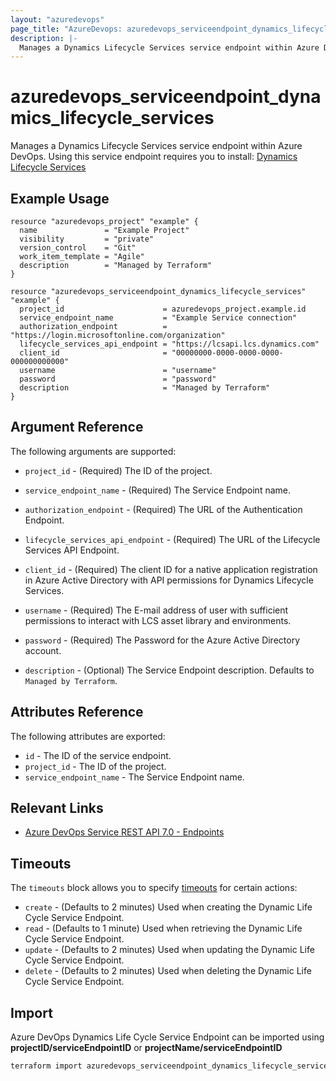 ```yaml
---
layout: "azuredevops"
page_title: "AzureDevops: azuredevops_serviceendpoint_dynamics_lifecycle_services"
description: |-
  Manages a Dynamics Lifecycle Services service endpoint within Azure DevOps organization.
---
```


# azuredevops_serviceendpoint_dynamics_lifecycle_services

Manages a Dynamics Lifecycle Services service endpoint within Azure DevOps. Using this service endpoint requires you to install: [Dynamics Lifecycle Services](https://marketplace.visualstudio.com/items?itemName=Dyn365FinOps.dynamics365-finops-tools)

## Example Usage

```hcl
resource "azuredevops_project" "example" {
  name               = "Example Project"
  visibility         = "private"
  version_control    = "Git"
  work_item_template = "Agile"
  description        = "Managed by Terraform"
}

resource "azuredevops_serviceendpoint_dynamics_lifecycle_services" "example" {
  project_id                      = azuredevops_project.example.id
  service_endpoint_name           = "Example Service connection"
  authorization_endpoint          = "https://login.microsoftonline.com/organization"
  lifecycle_services_api_endpoint = "https://lcsapi.lcs.dynamics.com"
  client_id                       = "00000000-0000-0000-0000-000000000000"
  username                        = "username"
  password                        = "password"
  description                     = "Managed by Terraform"
}
```

## Argument Reference

The following arguments are supported:

* `project_id` - (Required) The ID of the project.

* `service_endpoint_name` - (Required) The Service Endpoint name.

* `authorization_endpoint` - (Required) The URL of the Authentication Endpoint.

* `lifecycle_services_api_endpoint` - (Required) The URL of the Lifecycle Services API Endpoint.

* `client_id` - (Required) The client ID for a native application registration in Azure Active Directory with API permissions for Dynamics Lifecycle Services.
 
* `username` - (Required) The E-mail address of user with sufficient permissions to interact with LCS asset library and environments.

* `password` - (Required) The Password for the Azure Active Directory account.

* `description` - (Optional) The Service Endpoint description. Defaults to `Managed by Terraform`.

## Attributes Reference

The following attributes are exported:

- `id` - The ID of the service endpoint.
- `project_id` - The ID of the project.
- `service_endpoint_name` - The Service Endpoint name.

## Relevant Links

- [Azure DevOps Service REST API 7.0 - Endpoints](https://docs.microsoft.com/en-us/rest/api/azure/devops/serviceendpoint/endpoints?view=azure-devops-rest-7.0)

## Timeouts

The `timeouts` block allows you to specify [timeouts](https://developer.hashicorp.com/terraform/language/resources/syntax#operation-timeouts) for certain actions:

* `create` - (Defaults to 2 minutes) Used when creating the Dynamic Life Cycle Service Endpoint.
* `read` - (Defaults to 1 minute) Used when retrieving the Dynamic Life Cycle Service Endpoint.
* `update` - (Defaults to 2 minutes) Used when updating the Dynamic Life Cycle Service Endpoint.
* `delete` - (Defaults to 2 minutes) Used when deleting the Dynamic Life Cycle Service Endpoint.

## Import

Azure DevOps Dynamics Life Cycle Service Endpoint can be imported using **projectID/serviceEndpointID** or **projectName/serviceEndpointID**

```sh
terraform import azuredevops_serviceendpoint_dynamics_lifecycle_services.example 00000000-0000-0000-0000-000000000000/00000000-0000-0000-0000-000000000000
```
